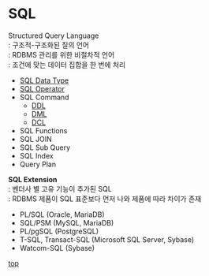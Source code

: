 # SQL
Structured Query Language   
: 구조적-구조화된 질의 언어    
: RDBMS 관리를 위한 비절차적 언어     
: 조건에 맞는 데이터 집합을 한 번에 처리   


- [SQL Data Type](./sql-data-type.md)
- [SQL Operator](./sql-operator.md)
- SQL Command
    - [DDL](#ddl)
    - [DML](#dml)
    - [DCL](#dcl)
- SQL Functions
- SQL JOIN
- SQL Sub Query
- SQL Index
- Query Plan



**SQL Extension**   
: 벤더사 별 고유 기능이 추가된 SQL           
: RDBMS 제품이 SQL 표준보다 먼저 나와 제품에 따라 차이가 존재      

- PL/SQL (Oracle, MariaDB)
- SQL/PSM (MySQL, MariaDB)
- PL/pgSQL (PostgreSQL)
- T-SQL, Transact-SQL (Microsoft SQL Server, Sybase)
- Watcom-SQL (Sybase)



[top](#)
